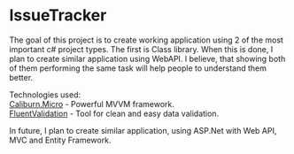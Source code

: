 # IssueTracker
 
The goal of this project is to create working application using 2 of the most important c# project types.
The first is Class library. When this is done, I plan to create similar application using WebAPI. 
I believe, that showing both of them performing the same task will help people to understand them better.

Technologies used:  
[Caliburn.Micro](https://caliburnmicro.com/) - Powerful MVVM framework.  
[FluentValidation](https://fluentvalidation.net/) - Tool for clean and easy data validation.

In future, I plan to create similar application, using ASP.Net with Web API, MVC and Entity Framework.

